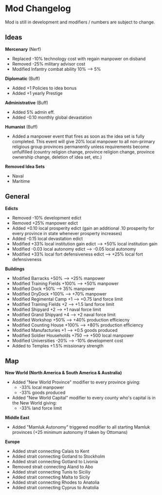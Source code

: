 # Mod Changelog 
Mod is still in development and modifiers / numbers are subject to change.
## Ideas

**Mercenary** (Nerf)
 - Replaced -10% technology cost with regain manpower on disband
 - Removed -25% military advisor cost
 - Modified Infantry combat ability 10% --> 5%

**Diplomatic** (Buff)
 - Added +1 Policies to idea bonus 
 - Added +1 yearly Prestige

**Administrative** (Buff)
 - Added 5% admin eff.
 - Added -0.10 monthly global devastation

**Humanist** (Buff)
 - Added a manpower event that fires as soon as the idea set is fully completed. This event will give 20% local manpower to all non-primary religious group provinces permanently unless requirements become unfulfilled (country religion change, province religion change, province ownership change, deletion of idea set, etc.)

**Removed Idea Sets**
 - Naval
 - Maritime

## General

**Edicts**
 - Removed -10% development edict
 - Removed +25% manpower edict
 - Added +0.10 local prosperity edict (gain an additional .10 prosperity for every province in state whenever prosperty increases)
 - Added -0.15 local devastation edict
 - Modified +33% local institution gain edict --> +50% local institution gain
 - Modified -0.03 local autonomy edict --> -0.05 local autonomy
 - Modified +33% local fort defensiveness edict --> +25% local fort defensiveness

**Buildings**
 - Modified Barracks +50% --> +25% manpower
 - Modified Training Fields +100% --> +50% manpower
 - Modified Dock +50% --> 35% manpower
 - Modified DryDock +100% --> +70% manpower
 - Modified Regimental Camp +1 --> +0.75 land force limit
 - Modified Training Fields +2 --> +1.5 land force limit
 - Modified Shipyard +2 --> +1 naval force limit
 - Modified Grand Shipyard +4 --> +2 naval force limit
 - Modified Workshop +50% --> +40% production efficiecny
 - Modified Counting House +100% --> +80% production efficiency
 - Modified Manufacturies +1 --> +0.5 goods produced
 - Modified Soldier Households +750 --> +500 local manpower
 - Modified Universities -20% --> -10% development cost
 - Added to Temples +1.5% missionary strength 


## Map
**New World (North America & South America & Australia)**
 - Added "New World Province" modifier to every province giving:
	 - -33% local manpower
	 - -33% goods produced
 - Added "New World Capital" modifier to every county who's capital is in the New World giving:
	 - -33% land force limit

 **Middle East**
 - Added "Mamluk Autonomy" triggered modifier to all starting Mamluk provinces (+25 minimum autonomy if taken by Ottomans)
	 
**Europe**
 - Added strait connecting Calais to Kent
 - Added strait connecting Gotland to Stockholm
 - Added strait connecting Gotland to Livonia
 - Removed strait connecting Aland to Abo
 - Added strait connecting Tunis to Siciliy
 - Added strait connecting Malta to Sicily
 - Added strait connecting Rhodes to Anatolia
 - Added strait connecting Cyprus to Anatolia
